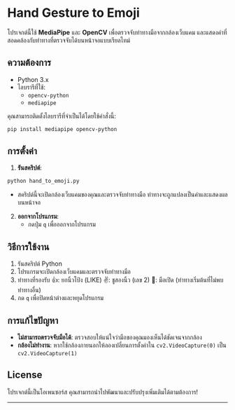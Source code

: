 # Hand Gesture to Emoji

โปรเจกต์นี้ใช้ **MediaPipe** และ **OpenCV** เพื่อตรวจจับท่าทางมือจากกล้องเว็บแคม และแสดงคำที่สอดคล้องกับท่าทางที่ตรวจจับได้บนหน้าจอแบบเรียลไทม์


## ความต้องการ

- Python 3.x
- ไลบรารีที่ใช้:
  - `opencv-python`
  - `mediapipe`

คุณสามารถติดตั้งไลบรารีที่จำเป็นได้โดยใช้คำสั่งนี้:

```bash
pip install mediapipe opencv-python
```

## การตั้งค่า

1. **รันสคริปต์**:

```bash
python hand_to_emoji.py
```

- สคริปต์นี้จะเปิดกล้องเว็บแคมของคุณและตรวจจับท่าทางมือ ท่าทางจะถูกแปลงเป็นคำและแสดงผลบนหน้าจอ

2. **ออกจากโปรแกรม**:
   - กดปุ่ม `q` เพื่อออกจากโปรแกรม

## วิธีการใช้งาน

1. รันสคริปต์ Python
2. โปรแกรมจะเปิดกล้องเว็บแคมและตรวจจับท่าทางมือ
3. ท่าทางที่รองรับ
   👍: ยกนิ้วโป้ง (LIKE)
   ✌️: ชูสองนิ้ว (เลข 2)
   🤚: มือเปิด (ท่าทางเริ่มต้นที่ไม่พบท่าทางอื่น)
4. กด `q` เพื่อปิดหน้าต่างและหยุดโปรแกรม

## การแก้ไขปัญหา

- **ไม่สามารถตรวจจับมือได้**: ตรวจสอบให้แน่ใจว่ามือของคุณมองเห็นได้ชัดเจนจากกล้อง
- **กล้องไม่ทำงาน**: หากใช้กล้องภายนอกให้ลองเปลี่ยนการตั้งค่าใน `cv2.VideoCapture(0)` เป็น `cv2.VideoCapture(1)`

## License

โปรเจกต์นี้เป็นโอเพนซอร์ส คุณสามารถนำไปพัฒนาและปรับปรุงเพิ่มเติมได้ตามต้องการ!

---
